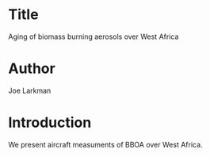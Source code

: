 # Title
Aging of biomass burning aerosols over West Africa

# Author
Joe Larkman

# Introduction
We present aircraft measuments of BBOA over West Africa.
